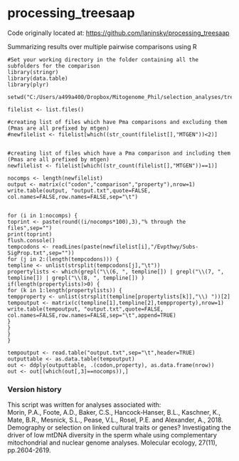 # processing_treesaap
Code originally located at: https://github.com/laninsky/processing_treesaap

Summarizing results over multiple pairwise comparisons using R

```
#Set your working directory in the folder containing all the subfolders for the comparison
library(stringr)
library(data.table)
library(plyr)

setwd("C:/Users/a499a400/Dropbox/Mitogenome_Phil/selection_analyses/treesaap/multi_pma/pairwise/")

filelist <- list.files()

#creating list of files which have Pma comparisons and excluding them (Pmas are all prefixed by mtgen)
#newfilelist <- filelist[which((str_count(filelist[],"MTGEN"))<2)]


#creating list of files which have a Pma comparison and including them (Pmas are all prefixed by mtgen)
newfilelist <- filelist[which((str_count(filelist[],"MTGEN"))==1)]

nocomps <- length(newfilelist)
output <- matrix(c("codon","comparison","property"),nrow=1)
write.table(output, "output.txt",quote=FALSE, col.names=FALSE,row.names=FALSE,sep="\t")


for (i in 1:nocomps) {
toprint <- paste(round((i/nocomps*100),3),"% through the files",sep="")
print(toprint)
flush.console()
tempcodons <- readLines(paste(newfilelist[i],"/Evpthwy/Subs-SigProp.txt",sep=""))
for (j in 2:(length(tempcodons))) {
templine <- unlist(strsplit(tempcodons[j],"\t"))
propertylists <- which(grepl("\\(6, ", templine[]) | grepl("\\(7, ", templine[]) | grepl("\\(8, ", templine[]) )
if(length(propertylists)>0) {
for (k in 1:length(propertylists)) {
tempproperty <- unlist(strsplit(templine[propertylists[k]],"\\) "))[2]
tempoutput <- matrix(c(templine[1],templine[2],tempproperty),nrow=1)
write.table(tempoutput, "output.txt",quote=FALSE, col.names=FALSE,row.names=FALSE,sep="\t",append=TRUE)
}
}
}
}

tempoutput <- read.table("output.txt",sep="\t",header=TRUE)
outputtable <- as.data.table(tempoutput)
out <- ddply(outputtable, .(codon,property), as.data.frame(nrow))
out <- out[(which(out[,3]==nocomps)),]
```

### Version history
This script was written for analyses associated with:  
Morin, P.A., Foote, A.D., Baker, C.S., Hancock‐Hanser, B.L., Kaschner, K., Mate, B.R., Mesnick, S.L., Pease, V.L., Rosel, P.E. and Alexander, A., 2018. Demography or selection on linked cultural traits or genes? Investigating the driver of low mtDNA diversity in the sperm whale using complementary mitochondrial and nuclear genome analyses. Molecular ecology, 27(11), pp.2604-2619.
